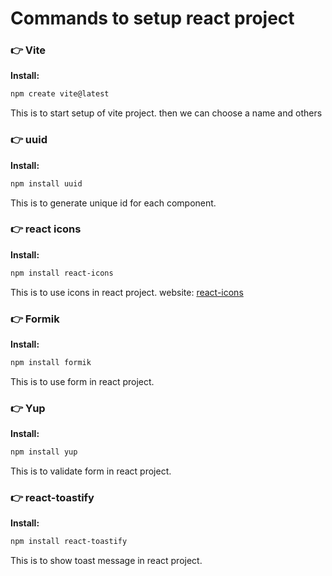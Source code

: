 # Commands to setup react project
### 👉 Vite
**Install:**
```bash
npm create vite@latest
```
This is to start setup of vite project. then we can choose a name and others

### 👉 uuid
**Install:**
```bash
npm install uuid
```
This is to generate unique id for each component.

### 👉 react icons
**Install:**
```bash
npm install react-icons
```
This is to use icons in react project.
website: [react-icons](https://react-icons.github.io/react-icons/)

### 👉 Formik
**Install:**
```bash
npm install formik
```
This is to use form in react project.

### 👉 Yup
**Install:**
```bash
npm install yup
```
This is to validate form in react project.

### 👉 react-toastify
**Install:**
```bash
npm install react-toastify
```
This is to show toast message in react project.